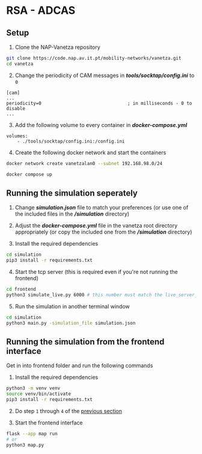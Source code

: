 # RSA - ADCAS

## Setup

1. Clone the NAP-Vanetza repository
```bash
git clone https://code.nap.av.it.pt/mobility-networks/vanetza.git
cd vanetza
```

2. Change the periodicity of CAM messages in ***tools/socktap/config.ini*** to `0`
```
[cam]
...                             
periodicity=0                                ; in milliseconds - 0 to disable
...
```

3. Add the following volume to every container in ***docker-compose.yml***
```
volumes:
    - ./tools/socktap/config.ini:/config.ini
```

4. Create the following docker network and start the containers
```bash
docker network create vanetzalan0 --subnet 192.168.98.0/24

docker compose up
```

## Running the simulation seperately

1. Change ***simulation.json*** file to match your preferences (or use one of the included files in the ***/simulation*** directory)

2. Adjust the ***docker-compose.yml*** file in the vanetza root directory appropriately (or copy the included one from the ***/simulation*** directory)

3. Install the required dependencies
```bash
cd simulation
pip3 install -r requirements.txt
```

4. Start the tcp server (this is required even if you're not running the frontend)
```bash
cd frontend
python3 simulate_live.py 6000 # this number must match the live_server_port defined in the simulation file you're using
```

5. Run the simulation in another terminal window
```bash
cd simulation
python3 main.py -simulation_file simulation.json
```

## Running the simulation from the frontend interface
Get in into frontend folder and run the following commands

1. Install the required dependencies
```bash
python3 -m venv venv
source venv/bin/activate
pip3 install -r requirements.txt
```
2. Do step `1` through `4` of the [previous section](#running-the-simulation-seperately)

3. Start the frontend interface
```bash
flask --app map run
# or
python3 map.py
```
